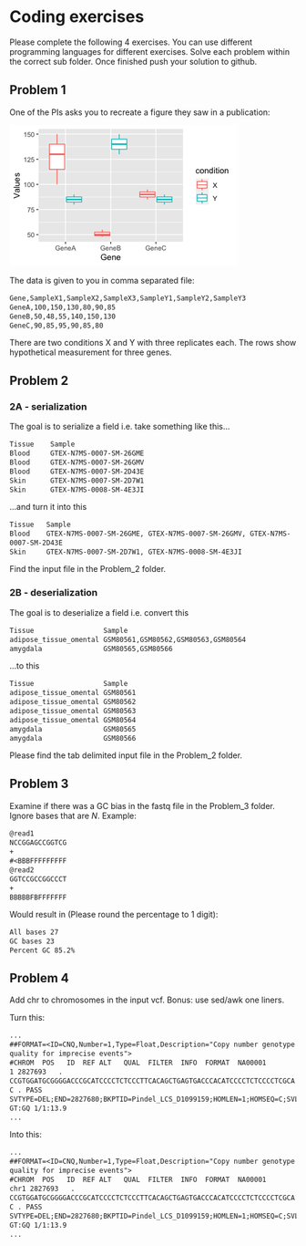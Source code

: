 # Coding exercises

Please complete the following 4 exercises. You can use different programming languages for different exercises. Solve each problem within the correct sub folder. Once finished push your solution to github. 

## Problem 1

One of the PIs asks you to recreate a figure they saw in a publication:

![image not found](Problem_1/desired_output.png)

The data is given to you in comma separated file:

```
Gene,SampleX1,SampleX2,SampleX3,SampleY1,SampleY2,SampleY3
GeneA,100,150,130,80,90,85
GeneB,50,48,55,140,150,130
GeneC,90,85,95,90,85,80

```

There are two conditions X and Y with three replicates each. The rows show hypothetical measurement for three genes. 

## Problem 2

### 2A - serialization

The goal is to serialize a field i.e. take something like this...
```
Tissue    Sample
Blood     GTEX-N7MS-0007-SM-26GME
Blood     GTEX-N7MS-0007-SM-26GMV
Blood     GTEX-N7MS-0007-SM-2D43E
Skin      GTEX-N7MS-0007-SM-2D7W1
Skin      GTEX-N7MS-0008-SM-4E3JI
```

...and turn it into this

```
Tissue   Sample
Blood    GTEX-N7MS-0007-SM-26GME, GTEX-N7MS-0007-SM-26GMV, GTEX-N7MS-0007-SM-2D43E
Skin     GTEX-N7MS-0007-SM-2D7W1, GTEX-N7MS-0008-SM-4E3JI
```

Find the input file in the Problem_2 folder.

### 2B - deserialization

The goal is to deserialize a field i.e. convert this
```
Tissue                 Sample
adipose_tissue_omental GSM80561,GSM80562,GSM80563,GSM80564
amygdala               GSM80565,GSM80566
```

...to this

```
Tissue                 Sample
adipose_tissue_omental GSM80561
adipose_tissue_omental GSM80562
adipose_tissue_omental GSM80563
adipose_tissue_omental GSM80564
amygdala               GSM80565
amygdala               GSM80566
```

Please find the tab delimited input file in the Problem_2 folder.

## Problem 3

Examine if there was a GC bias in the fastq file in the Problem_3 folder. Ignore bases that are *N*. Example:

```
@read1
NCCGGAGCCGGTCG
+
#<BBBFFFFFFFFF
@read2
GGTCCGCCGGCCCT
+
BBBBBFBFFFFFFF
```

Would result in (Please round the percentage to 1 digit):

```
All bases 27
GC bases 23
Percent GC 85.2%
```

## Problem 4

Add chr to chromosomes in the input vcf. Bonus: use sed/awk one liners. 

Turn this:

```
...
##FORMAT=<ID=CNQ,Number=1,Type=Float,Description="Copy number genotype quality for imprecise events">
#CHROM  POS   ID  REF ALT   QUAL  FILTER  INFO  FORMAT  NA00001
1 2827693   . CCGTGGATGCGGGGACCCGCATCCCCTCTCCCTTCACAGCTGAGTGACCCACATCCCCTCTCCCCTCGCA  C . PASS  SVTYPE=DEL;END=2827680;BKPTID=Pindel_LCS_D1099159;HOMLEN=1;HOMSEQ=C;SVLEN=-66 GT:GQ 1/1:13.9
...
```

Into this:

```
...
##FORMAT=<ID=CNQ,Number=1,Type=Float,Description="Copy number genotype quality for imprecise events">
#CHROM  POS   ID  REF ALT   QUAL  FILTER  INFO  FORMAT  NA00001
chr1 2827693   . CCGTGGATGCGGGGACCCGCATCCCCTCTCCCTTCACAGCTGAGTGACCCACATCCCCTCTCCCCTCGCA  C . PASS  SVTYPE=DEL;END=2827680;BKPTID=Pindel_LCS_D1099159;HOMLEN=1;HOMSEQ=C;SVLEN=-66 GT:GQ 1/1:13.9
...
```
